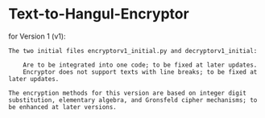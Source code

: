 # Text-to-Hangul-Encryptor
for Version 1 (v1):

    The two initial files encryptorv1_initial.py and decryptorv1_initial:

        Are to be integrated into one code; to be fixed at later updates.
        Encryptor does not support texts with line breaks; to be fixed at later updates.

    The encryption methods for this version are based on integer digit substitution, elementary algebra, and Gronsfeld cipher mechanisms; to be enhanced at later versions.
